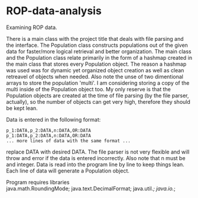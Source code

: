 # ROP-data-analysis
Examining ROP data.

There is a main class with the project title that deals with file parsing and the interface. The Population class constructs populations out of the given data for faster/more logical retrieval and better organization. The main class and the Population class relate primarily in the form of a hashmap created in the main class that stores every Population object. The reason a hashmap was used was for dynamic yet organized object creation as well as clean retreavel of objects when needed. Also note the unse of two dimentional arrays to store the population 'multi'. I am considering storing a copy of the multi inside of the Population object too. My only reserve is that the Population objects are created at the time of file parsing (by the file parser, actually), so the number of objects can get very high, therefore they should be kept lean. 

Data is entered in the following format:
```
p_1:DATA,p_2:DATA,n:DATA,OR:DATA
p_1:DATA,p_2:DATA,n:DATA,OR:DATA
... more lines of data with the same format ...
```
replace DATA with desired DATA. The file parser is not very flexible and will throw and error if the data is entered incorrectly. Also note that n must be and integer. Data is read into the program line by line to keep things lean. Each line of data will generate a Population object.

Program requires libraries  
 java.math.RoundingMode;
 java.text.DecimalFormat;
 java.util.*;
 java.io.*;
 
 

